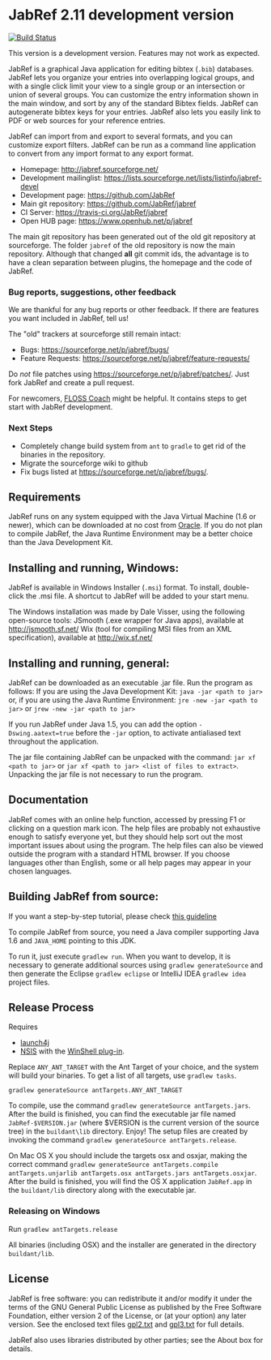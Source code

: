 # JabRef 2.11 development version

[![Build Status](https://api.travis-ci.org/JabRef/jabref.png?branch=master)](https://travis-ci.org/JabRef/jabref)

This version is a development version. Features may not work as expected.

JabRef is a graphical Java application for editing bibtex (`.bib`) databases.
JabRef lets you organize your entries into overlapping logical groups, and with a single click limit your view to a single group or an intersection or union of several groups.
You can customize the entry information shown in the main window, and sort by any of the standard Bibtex fields.
JabRef can autogenerate bibtex keys for your entries.
JabRef also lets you easily link to PDF or web sources for your reference entries.

JabRef can import from and export to several formats, and you can customize export filters.
JabRef can be run as a command line application to convert from any import format to any export format.

* Homepage: http://jabref.sourceforge.net/
* Development mailinglist: https://lists.sourceforge.net/lists/listinfo/jabref-devel
* Development page: https://github.com/JabRef
* Main git repository: https://github.com/JabRef/jabref
* CI Server: https://travis-ci.org/JabRef/jabref
* Open HUB page: https://www.openhub.net/p/jabref

The main git repository has been generated out of the old git repository at sourceforge.
The folder `jabref` of the old repository is now the main repository.
Although that changed **all** git commit ids, the advantage is to have a clean separation between plugins, the homepage and the code of JabRef.


### Bug reports, suggestions, other feedback

We are thankful for any bug reports or other feedback. If there are
features you want included in JabRef, tell us!

The "old" trackers at sourceforge still remain intact:

* Bugs: https://sourceforge.net/p/jabref/bugs/
* Feature Requests: https://sourceforge.net/p/jabref/feature-requests/

Do *not* file patches using https://sourceforge.net/p/jabref/patches/.
Just fork JabRef and create a pull request.

For newcomers, [FLOSS Coach](http://www.flosscoach.com/) might be helpful. It contains steps to get start with JabRef development.


### Next Steps

* Completely change build system from `ant` to `gradle` to get rid of the binaries in the repository.
* Migrate the sourceforge wiki to github
* Fix bugs listed at https://sourceforge.net/p/jabref/bugs/.


## Requirements

JabRef runs on any system equipped with the Java Virtual Machine (1.6 or newer), which can be downloaded at no cost from [Oracle](http://www.oracle.com/technetwork/java/javase/downloads/index.html).
If you do not plan to compile JabRef, the Java Runtime Environment may be a better choice than the Java Development Kit.


## Installing and running, Windows:

JabRef is available in Windows Installer (`.msi`) format. To install,
double-click the .msi file. A shortcut to JabRef will be added to your
start menu.

The Windows installation was made by Dale Visser, using the following open-source tools:
JSmooth (.exe wrapper for Java apps), available at http://jsmooth.sf.net/
Wix (tool for compiling MSI files from an XML specification), available at http://wix.sf.net/


## Installing and running, general:

JabRef can be downloaded as an executable .jar file. Run the
program as follows:
If you are using the Java Development Kit:
     `java -jar <path to jar>`
or, if you are using the Java Runtime Environment:
     `jre -new -jar <path to jar>` or
     `jrew -new -jar <path to jar>`

If you run JabRef under Java 1.5, you can add the option `-Dswing.aatext=true` before the
`-jar` option, to activate antialiased text throughout the application.

The jar file containing JabRef can be unpacked with the command:
    `jar xf <path to jar>`
or  `jar xf <path to jar> <list of files to extract>`.
Unpacking the jar file is not necessary to run the program.


## Documentation

JabRef comes with an online help function, accessed by pressing F1 or
clicking on a question mark icon. The help files are probably not
exhaustive enough to satisfy everyone yet, but they should help sort
out the most important issues about using the program. The help files
can also be viewed outside the program with a standard HTML browser.
If you choose languages other than English, some or all help pages may
appear in your chosen languages.


## Building JabRef from source:

If you want a step-by-step tutorial, please check [this guideline](https://github.com/JabRef/jabref/wiki/Guidelines-for-setting-up-a-local-workspace)

To compile JabRef from source, you need a Java compiler supporting Java 1.6 and `JAVA_HOME` pointing to this JDK.

To run it, just execute `gradlew run`.
When you want to develop, it is necessary to generate additional sources using `gradlew generateSource`
and then generate the Eclipse `gradlew eclipse` or IntelliJ IDEA `gradlew idea` project files.


## Release Process

Requires
 * [launch4j](http://launch4j.sourceforge.net/)
 * [NSIS](http://nsis.sourceforge.net) with the [WinShell plug-in](http://nsis.sourceforge.net/WinShell_plug-in).

Replace `ANY_ANT_TARGET` with the Ant Target of your choice, and the system will build your binaries.
To get a list of all targets, use `gradlew tasks`.

`gradlew generateSource antTargets.ANY_ANT_TARGET`

To compile, use the command `gradlew generateSource antTargets.jars`.
After the build is finished, you can find the executable jar file
named `JabRef-$VERSION.jar` (where $VERSION is the current version of the
source tree) in the `buildant\lib` directory. Enjoy!
The setup files are created by invoking the command `gradlew generateSource antTargets.release`.

On Mac OS X you should include the targets osx and osxjar,
making the correct command `gradlew generateSource antTargets.compile antTargets.unjarlib antTargets.osx antTargets.jars antTargets.osxjar`.
After the build is finished, you will find the OS X application
`JabRef.app` in the `buildant/lib` directory along with the executable
jar.


### Releasing on Windows

Run `gradlew antTargets.release`

All binaries (including OSX) and the installer are generated in the directory `buildant/lib`.


## License

JabRef is free software: you can redistribute it and/or modify it under the
terms of the GNU General Public License as published by the Free Software
Foundation, either version 2 of the License, or (at your option) any later
version.
See the enclosed text files [gpl2.txt](gpl2.txt) and [gpl3.txt](gpl3.txt) for full details.

JabRef also uses libraries distributed by other parties; see the About box for details.

